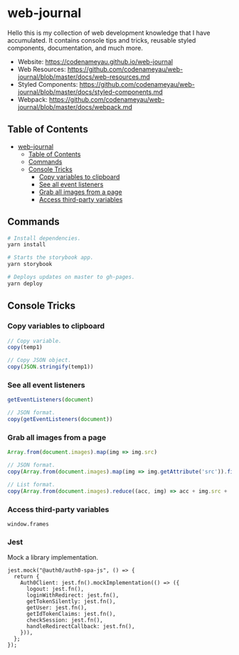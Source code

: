 # web-journal
Hello this is my collection of web development knowledge that I have
accumulated. It contains console tips and tricks, reusable styled components,
documentation, and much more.

- Website: https://codenameyau.github.io/web-journal
- Web Resources: https://github.com/codenameyau/web-journal/blob/master/docs/web-resources.md
- Styled Components: https://github.com/codenameyau/web-journal/blob/master/docs/styled-components.md
- Webpack: https://github.com/codenameyau/web-journal/blob/master/docs/webpack.md

## Table of Contents
- [web-journal](#web-journal)
  - [Table of Contents](#table-of-contents)
  - [Commands](#commands)
  - [Console Tricks](#console-tricks)
    - [Copy variables to clipboard](#copy-variables-to-clipboard)
    - [See all event listeners](#see-all-event-listeners)
    - [Grab all images from a page](#grab-all-images-from-a-page)
    - [Access third-party variables](#access-third-party-variables)

## Commands
```bash
# Install dependencies.
yarn install

# Starts the storybook app.
yarn storybook

# Deploys updates on master to gh-pages.
yarn deploy
```

## Console Tricks

### Copy variables to clipboard
```js
// Copy variable.
copy(temp1)

// Copy JSON object.
copy(JSON.stringify(temp1))
```

### See all event listeners
```js
getEventListeners(document)

// JSON format.
copy(getEventListeners(document))
```

### Grab all images from a page
```js
Array.from(document.images).map(img => img.src)

// JSON format.
copy(Array.from(document.images).map(img => img.getAttribute('src')).filter(img => !!img))

// List format.
copy(Array.from(document.images).reduce((acc, img) => acc + img.src + '\n', ''))
```

### Access third-party variables
```
window.frames
```

### Jest

Mock a library implementation.
```
jest.mock("@auth0/auth0-spa-js", () => {
  return {
    Auth0Client: jest.fn().mockImplementation(() => ({
      logout: jest.fn(),
      loginWithRedirect: jest.fn(),
      getTokenSilently: jest.fn(),
      getUser: jest.fn(),
      getIdTokenClaims: jest.fn(),
      checkSession: jest.fn(),
      handleRedirectCallback: jest.fn(),
    })),
  };
});
```
